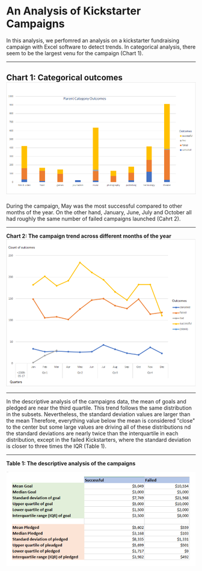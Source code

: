 # An Analysis of Kickstarter Campaigns
In this analysis, we perfomred an analysis on a kickstarter fundraising campaign with Excel software to detect trends.
In categorical analysis, there seem to be the largest venu for the campaign (Chart 1).

---
**Chart 1: Categorical outcomes**
![1- Parent category outcome_BHashemi](https://github.com/BHashemi2021/kickstarter-analysis-/blob/main/Parent-category-outcomes.png)
---


During the campaign, May was the most successful compared to other months of the year. On the other hand, January, June, July and October all had roughly the same number of failed campaigns launched (Cahrt 2).

---
**Chart 2: The campaign trend across different months of the year**
![Outcomes-Based-on-LaunchDate](https://github.com/BHashemi2021/kickstarter-analysis-/blob/main/Outcomes-Based-on-LaunchDate.png)

---


In the descriptive analysis of the campaigns data, the mean of goals and pledged are near the third quartile. This trend follows the same distribution in the subsets. Nevertheless, the standard deviation values are larger than the mean Therefore, everything value below the mean is considered "close" to the center but some large values are driving all of these distributions nd the standard deviations are nearly twice than the interquartile in each distribution, except in the failed Kickstarters, where the standard deviation is closer to three times the IQR (Table 1).

---
**Table 1: The descriptive analysis of the campaigns** 

![SD-and-interquartiles](https://github.com/BHashemi2021/kickstarter-analysis-/blob/main/SD-and-interquartiles.png)

